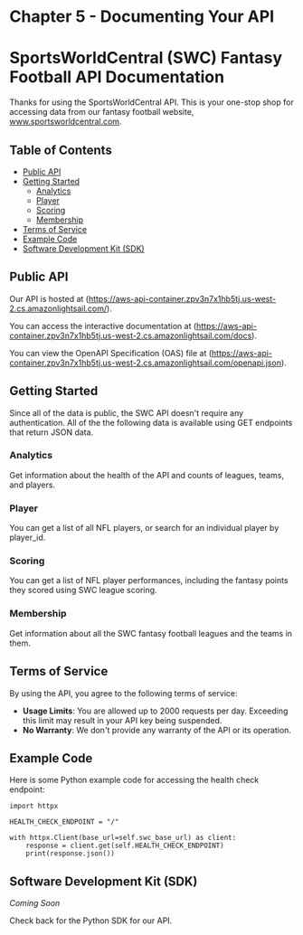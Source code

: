 # Chapter 5 - Documenting Your API
# SportsWorldCentral (SWC) Fantasy Football API Documentation
Thanks for using the SportsWorldCentral API. This is your one-stop shop for
accessing data from our fantasy football website, www.sportsworldcentral.com.


## Table of Contents

- [Public API](#public-api)
- [Getting Started](#getting-started)
  - [Analytics](#analytics)
  - [Player](#player)
  - [Scoring](#scoring)
  - [Membership](#membership)
- [Terms of Service](#terms-of-service)
- [Example Code](#example-code)
- [Software Development Kit (SDK)](#software-development-kit-sdk)

## Public API
Our API is hosted at (https://aws-api-container.zpv3n7x1hb5tj.us-west-2.cs.amazonlightsail.com/). 

You can access the interactive documentation at (https://aws-api-container.zpv3n7x1hb5tj.us-west-2.cs.amazonlightsail.com/docs).

You can view the OpenAPI Specification (OAS) file at
(https://aws-api-container.zpv3n7x1hb5tj.us-west-2.cs.amazonlightsail.com/openapi.json).

## Getting Started

Since all of the data is public, the SWC API doesn't require any authentication.
All of the the following data is available using GET endpoints that return 
JSON data.

### Analytics

Get information about the health of the API and counts of leagues, teams, 
and players.

### Player
You can get a list of all NFL players, or search for an individual player 
by player_id.

### Scoring

You can get a list of NFL player performances, including the fantasy points they 
scored using SWC league scoring.

### Membership
Get information about all the SWC fantasy football leagues and the teams in them.

## Terms of Service

By using the API, you agree to the following terms of service:
- **Usage Limits**: You are allowed up to 2000 requests per day. Exceeding this 
                    limit may result in your API key being suspended.
- **No Warranty**: We don't provide any warranty of the API or its operation.

## Example Code

Here is some Python example code for accessing the health check endpoint:

```
import httpx

HEALTH_CHECK_ENDPOINT = "/"
    
with httpx.Client(base_url=self.swc_base_url) as client:
    response = client.get(self.HEALTH_CHECK_ENDPOINT)
    print(response.json())
```

## Software Development Kit (SDK)
*Coming Soon*

Check back for the Python SDK for our API.
